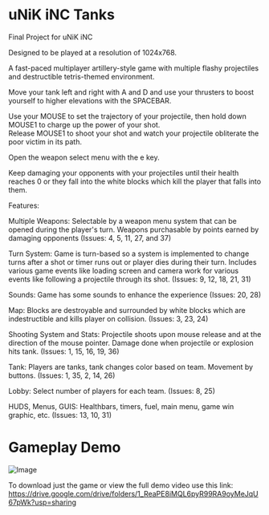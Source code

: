 # uNiK iNC Tanks
Final Project for uNiK iNC

Designed to be played at a resolution of 1024x768.

A fast-paced multiplayer artillery-style game with multiple flashy projectiles and destructible tetris-themed environment.  

Move your tank left and right with A and D and use your thrusters to boost yourself to higher elevations with the SPACEBAR.

Use your MOUSE to set the trajectory of your projectile, then hold down MOUSE1 to charge up the power of your shot.  
Release MOUSE1 to shoot your shot and watch your projectile obliterate the poor victim in its path.

Open the weapon select menu with the e key.

Keep damaging your opponents with your projectiles until their health reaches 0 or they fall into the white blocks which kill the player that falls into them.

Features:

Multiple Weapons: Selectable by a weapon menu system that can be opened during the player's turn. Weapons purchasable by points earned by damaging opponents (Issues: 4, 5, 11, 27, and 37)

Turn System: Game is turn-based so a system is implemented to change turns after a shot or timer runs out or player dies during their turn. Includes various game events like loading screen and camera work for various events like following a projectile through its shot. (Issues: 9, 12, 18, 21, 31)

Sounds: Game has some sounds to enhance the experience (Issues: 20, 28)

Map: Blocks are destroyable and surrounded by white blocks which are indestructible and kills player on collision. (Issues: 3, 23, 24)

Shooting System and Stats: Projectile shoots upon mouse release and at the direction of the mouse pointer. Damage done when projectile or explosion hits tank. (Issues: 1, 15, 16, 19, 36)

Tank: Players are tanks, tank changes color based on team. Movement by buttons. (Issues: 1, 35, 2, 14, 26)

Lobby: Select number of players for each team. (Issues: 8, 25)

HUDS, Menus, GUIS: Healthbars, timers, fuel, main menu, game win graphic, etc. (Issues: 13, 10, 31)


# Gameplay Demo

![Image](https://user-images.githubusercontent.com/42820224/51708700-6424ac00-1fd9-11e9-9846-626b8059506b.gif)

To download just the game or view the full demo video use this link:
https://drive.google.com/drive/folders/1_ReaPE8iMQL6pyR99RA9oyMeJqU67pWk?usp=sharing
